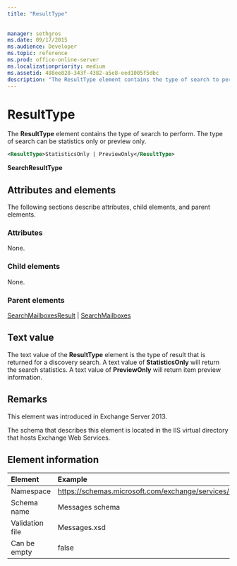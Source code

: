 ```yaml
---
title: "ResultType"
 
 
manager: sethgros
ms.date: 09/17/2015
ms.audience: Developer
ms.topic: reference
ms.prod: office-online-server
ms.localizationpriority: medium
ms.assetid: 488ee828-343f-4382-a5e8-eed1005f5dbc
description: "The ResultType element contains the type of search to perform. The type of search can be statistics only or preview only."
---
```


# ResultType

The **ResultType** element contains the type of search to perform. The type of search can be statistics only or preview only. 
  
```XML
<ResultType>StatisticsOnly | PreviewOnly</ResultType>
```

 **SearchResultType**
## Attributes and elements

The following sections describe attributes, child elements, and parent elements.
  
### Attributes

None.
  
### Child elements

None.
  
### Parent elements

[SearchMailboxesResult](searchmailboxesresult.md) | [SearchMailboxes](searchmailboxes.md)
  
## Text value

The text value of the **ResultType** element is the type of result that is returned for a discovery search. A text value of **StatisticsOnly** will return the search statistics. A text value of **PreviewOnly** will return item preview information. 
  
## Remarks

This element was introduced in Exchange Server 2013.
  
The schema that describes this element is located in the IIS virtual directory that hosts Exchange Web Services.
  
## Element information

| Element | Example |
|:-----|:-----|
|Namespace  <br/> |https://schemas.microsoft.com/exchange/services/2006/messages  <br/> |
|Schema name  <br/> |Messages schema  <br/> |
|Validation file  <br/> |Messages.xsd  <br/> |
|Can be empty  <br/> |false  <br/> |
   

